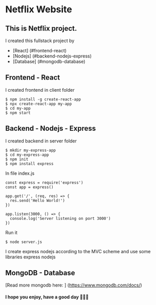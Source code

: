 # Netflix Website

## This is Netflix project.

I created this fullstack project by

- [React] (#frontend-react)
- [Nodejs] (#backend-nodejs-express)
- [Database] (#mongodb-database)

## Frontend - React

I created frontend in client folder

```
$ npm install -g create-react-app
$ npx create-react-app my-app
$ cd my-app
$ npm start
```

## Backend - Nodejs - Express

I created backend in server folder

```
$ mkdir my-express-app
$ cd my-express-app
$ npm init
$ npm install express
```

In file index.js

```
const express = require('express')
const app = express()

app.get('/', (req, res) => {
  res.send('Hello World!')
})

app.listen(3000, () => {
  console.log('Server listening on port 3000')
})
```

Run it

```
$ node server.js
```

I create express nodejs according to the MVC scheme and use some libraries express nodejs

## MongoDB - Database

[Read more mongodb here: ] (https://www.mongodb.com/docs/)

#### I hope you enjoy, have a good day 🥹😙😋
